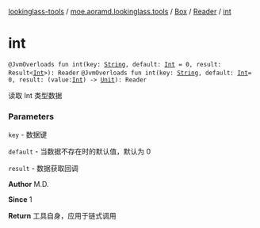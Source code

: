 [lookinglass-tools](../../../index.md) / [moe.aoramd.lookinglass.tools](../../index.md) / [Box](../index.md) / [Reader](index.md) / [int](./int.md)

# int

`@JvmOverloads fun int(key: `[`String`](https://kotlinlang.org/api/latest/jvm/stdlib/kotlin/-string/index.html)`, default: `[`Int`](https://kotlinlang.org/api/latest/jvm/stdlib/kotlin/-int/index.html)` = 0, result: Result<`[`Int`](https://kotlinlang.org/api/latest/jvm/stdlib/kotlin/-int/index.html)`>): Reader`
`@JvmOverloads fun int(key: `[`String`](https://kotlinlang.org/api/latest/jvm/stdlib/kotlin/-string/index.html)`, default: `[`Int`](https://kotlinlang.org/api/latest/jvm/stdlib/kotlin/-int/index.html)` = 0, result: (value: `[`Int`](https://kotlinlang.org/api/latest/jvm/stdlib/kotlin/-int/index.html)`) -> `[`Unit`](https://kotlinlang.org/api/latest/jvm/stdlib/kotlin/-unit/index.html)`): Reader`

读取 Int 类型数据

### Parameters

`key` - 数据键

`default` - 当数据不存在时的默认值，默认为 0

`result` - 数据获取回调

**Author**
M.D.

**Since**
1

**Return**
工具自身，应用于链式调用

